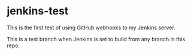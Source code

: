 # jenkins-test

This is the first test of using GitHub webhooks to my Jenkins server.

This is a test branch when Jenkins is set to build from any branch in this repo.
